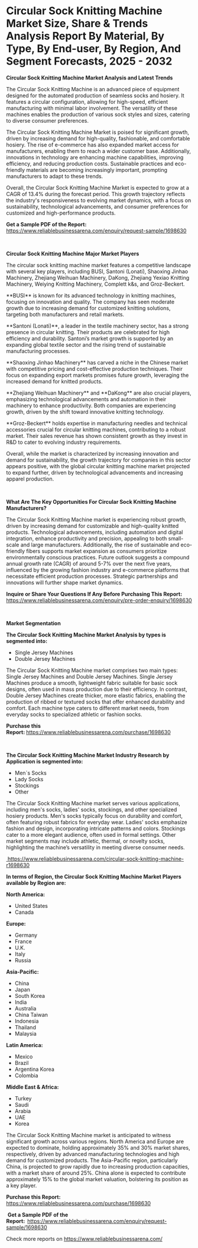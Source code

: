 <p><h1>Circular Sock Knitting Machine Market Size, Share & Trends Analysis Report By Material, By Type, By End-user, By Region, And Segment Forecasts, 2025 - 2032</h1></p><p><strong>Circular Sock Knitting Machine Market Analysis and Latest Trends</strong></p>
<p><p>The Circular Sock Knitting Machine is an advanced piece of equipment designed for the automated production of seamless socks and hosiery. It features a circular configuration, allowing for high-speed, efficient manufacturing with minimal labor involvement. The versatility of these machines enables the production of various sock styles and sizes, catering to diverse consumer preferences.</p><p>The Circular Sock Knitting Machine Market is poised for significant growth, driven by increasing demand for high-quality, fashionable, and comfortable hosiery. The rise of e-commerce has also expanded market access for manufacturers, enabling them to reach a wider customer base. Additionally, innovations in technology are enhancing machine capabilities, improving efficiency, and reducing production costs. Sustainable practices and eco-friendly materials are becoming increasingly important, prompting manufacturers to adapt to these trends.</p><p>Overall, the Circular Sock Knitting Machine Market is expected to grow at a CAGR of 13.4% during the forecast period. This growth trajectory reflects the industry's responsiveness to evolving market dynamics, with a focus on sustainability, technological advancements, and consumer preferences for customized and high-performance products.</p></p>
<p><strong>Get a Sample PDF of the Report:&nbsp;</strong> <a href="https://www.reliablebusinessarena.com/enquiry/request-sample/1698630?utm_campaign=3137&utm_medium=2&utm_source=Github&utm_content=ia&utm_term=27032025&utm_id=circular-sock-knitting-machine">https://www.reliablebusinessarena.com/enquiry/request-sample/1698630</a></p>
<p>&nbsp;</p>
<p><strong>Circular Sock Knitting Machine Major Market Players</strong></p>
<p><p>The circular sock knitting machine market features a competitive landscape with several key players, including BUSI, Santoni (Lonati), Shaoxing Jinhao Machinery, Zhejiang Weihuan Machinery, DaKong, Zhejiang Yexiao Knitting Machinery, Weiying Knitting Machinery, Complett k&s, and Groz-Beckert. </p><p>**BUSI** is known for its advanced technology in knitting machines, focusing on innovation and quality. The company has seen moderate growth due to increasing demand for customized knitting solutions, targeting both manufacturers and retail markets.</p><p>**Santoni (Lonati)**, a leader in the textile machinery sector, has a strong presence in circular knitting. Their products are celebrated for high efficiency and durability. Santoni’s market growth is supported by an expanding global textile sector and the rising trend of sustainable manufacturing processes.</p><p>**Shaoxing Jinhao Machinery** has carved a niche in the Chinese market with competitive pricing and cost-effective production techniques. Their focus on expanding export markets promises future growth, leveraging the increased demand for knitted products.</p><p>**Zhejiang Weihuan Machinery** and **DaKong** are also crucial players, emphasizing technological advancements and automation in their machinery to enhance productivity. Both companies are experiencing growth, driven by the shift toward innovative knitting technology.</p><p>**Groz-Beckert** holds expertise in manufacturing needles and technical accessories crucial for circular knitting machines, contributing to a robust market. Their sales revenue has shown consistent growth as they invest in R&D to cater to evolving industry requirements.</p><p>Overall, while the market is characterized by increasing innovation and demand for sustainability, the growth trajectory for companies in this sector appears positive, with the global circular knitting machine market projected to expand further, driven by technological advancements and increasing apparel production.</p></p>
<p>&nbsp;</p>
<p><strong>What Are The Key Opportunities For Circular Sock Knitting Machine Manufacturers?</strong></p>
<p><p>The Circular Sock Knitting Machine market is experiencing robust growth, driven by increasing demand for customizable and high-quality knitted products. Technological advancements, including automation and digital integration, enhance productivity and precision, appealing to both small-scale and large manufacturers. Additionally, the rise of sustainable and eco-friendly fibers supports market expansion as consumers prioritize environmentally conscious practices. Future outlook suggests a compound annual growth rate (CAGR) of around 5-7% over the next five years, influenced by the growing fashion industry and e-commerce platforms that necessitate efficient production processes. Strategic partnerships and innovations will further shape market dynamics.</p></p>
<p><strong>Inquire or Share Your Questions If Any Before Purchasing This Report:</strong> <a href="https://www.reliablebusinessarena.com/enquiry/pre-order-enquiry/1698630?utm_campaign=3137&utm_medium=2&utm_source=Github&utm_content=ia&utm_term=27032025&utm_id=circular-sock-knitting-machine">https://www.reliablebusinessarena.com/enquiry/pre-order-enquiry/1698630</a></p>
<p>&nbsp;</p>
<p><strong>Market Segmentation</strong></p>
<p><strong>The Circular Sock Knitting Machine Market Analysis by types is segmented into:</strong></p>
<p><ul><li>Single Jersey Machines</li><li>Double Jersey Machines</li></ul></p>
<p><p>The Circular Sock Knitting Machine market comprises two main types: Single Jersey Machines and Double Jersey Machines. Single Jersey Machines produce a smooth, lightweight fabric suitable for basic sock designs, often used in mass production due to their efficiency. In contrast, Double Jersey Machines create thicker, more elastic fabrics, enabling the production of ribbed or textured socks that offer enhanced durability and comfort. Each machine type caters to different market needs, from everyday socks to specialized athletic or fashion socks.</p></p>
<p><strong>Purchase this Report:&nbsp;</strong><a href="https://www.reliablebusinessarena.com/purchase/1698630?utm_campaign=3137&utm_medium=2&utm_source=Github&utm_content=ia&utm_term=27032025&utm_id=circular-sock-knitting-machine">https://www.reliablebusinessarena.com/purchase/1698630</a></p>
<p>&nbsp;</p>
<p><strong>The Circular Sock Knitting Machine Market Industry Research by Application is segmented into:</strong></p>
<p><ul><li>Men`s Socks</li><li>Lady Socks</li><li>Stockings</li><li>Other</li></ul></p>
<p><p>The Circular Sock Knitting Machine market serves various applications, including men's socks, ladies' socks, stockings, and other specialized hosiery products. Men's socks typically focus on durability and comfort, often featuring robust fabrics for everyday wear. Ladies' socks emphasize fashion and design, incorporating intricate patterns and colors. Stockings cater to a more elegant audience, often used in formal settings. Other market segments may include athletic, thermal, or novelty socks, highlighting the machine’s versatility in meeting diverse consumer needs.</p></p>
<p><a href="https://www.reliablebusinessarena.com/circular-sock-knitting-machine-r1698630?utm_campaign=3137&utm_medium=2&utm_source=Github&utm_content=ia&utm_term=27032025&utm_id=circular-sock-knitting-machine">&nbsp;https://www.reliablebusinessarena.com/circular-sock-knitting-machine-r1698630</a></p>
<p><strong>In terms of Region, the Circular Sock Knitting Machine Market Players available by Region are:</strong></p>
<p>
    <p> <strong> North America: </strong>
        <ul>
            <li>United States</li>
            <li>Canada</li>
        </ul>
        </p> 
    <p> <strong> Europe: </strong>
        <ul>
            <li>Germany</li>
            <li>France</li>
            <li>U.K.</li>
            <li>Italy</li>
            <li>Russia</li>
        </ul>
        </p> 
    <p> <strong> Asia-Pacific: </strong>
        <ul>
            <li>China</li>
            <li>Japan</li>
            <li>South Korea</li>
            <li>India</li>
            <li>Australia</li>
            <li>China Taiwan</li>
            <li>Indonesia</li>
            <li>Thailand</li>
            <li>Malaysia</li>
        </ul>
        </p> 
    <p> <strong> Latin America: </strong>
        <ul>
            <li>Mexico</li>
            <li>Brazil</li>
            <li>Argentina Korea</li>
            <li>Colombia</li>
        </ul>
        </p> 
    <p> <strong> Middle East & Africa: </strong>
        <ul>
            <li>Turkey</li>
            <li>Saudi</li>
            <li>Arabia</li>
            <li>UAE</li>
            <li>Korea</li>
        </ul>
    </p>
    </p>
<p><p>The Circular Sock Knitting Machine market is anticipated to witness significant growth across various regions. North America and Europe are expected to dominate, holding approximately 35% and 30% market shares, respectively, driven by advanced manufacturing technologies and high demand for customized products. The Asia-Pacific region, particularly China, is projected to grow rapidly due to increasing production capacities, with a market share of around 25%. China alone is expected to contribute approximately 15% to the global market valuation, bolstering its position as a key player.</p></p>
<p><strong>Purchase this Report: </strong><a href="https://www.reliablebusinessarena.com/purchase/1698630?utm_campaign=3137&utm_medium=2&utm_source=Github&utm_content=ia&utm_term=27032025&utm_id=circular-sock-knitting-machine">https://www.reliablebusinessarena.com/purchase/1698630</a></p>
<p>&nbsp;<strong>Get a Sample PDF of the Report:&nbsp;&nbsp;</strong><a href="https://www.reliablebusinessarena.com/enquiry/request-sample/1698630?utm_campaign=3137&utm_medium=2&utm_source=Github&utm_content=ia&utm_term=27032025&utm_id=circular-sock-knitting-machine">https://www.reliablebusinessarena.com/enquiry/request-sample/1698630</a></p>
<p><strong></strong></p>
<p>Check more reports on <a href="https://www.reliablebusinessarena.com/?utm_campaign=3137&utm_medium=2&utm_source=Github&utm_content=ia&utm_term=27032025&utm_id=circular-sock-knitting-machine">https://www.reliablebusinessarena.com/</a></p>